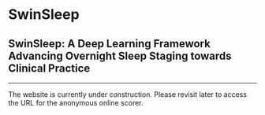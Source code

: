 # SwinSleep
SwinSleep: A Deep Learning Framework Advancing Overnight Sleep Staging towards Clinical Practice
----

----
The website is currently under construction. Please revisit later to access the URL for the anonymous online scorer.
